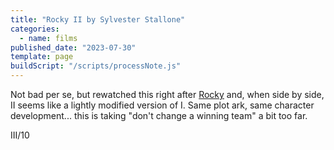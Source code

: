 ```yaml
---
title: "Rocky II by Sylvester Stallone"
categories:
  - name: films
published_date: "2023-07-30"
template: page
buildScript: "/scripts/processNote.js"
---
```


Not bad per se, but rewatched this right after [Rocky](/notes/rocky-by-john-g-avildsen/) and, when side by side, II seems like a lightly modified version of I. Same plot ark, same character development... this is taking "don't change a winning team" a bit too far.

III/10
